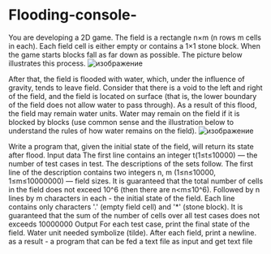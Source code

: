 # Flooding-console-

You are developing a 2D game. The field is a rectangle n×m (n rows
m cells in each).
Each field cell is either empty or contains a 1×1 stone block. When the game starts
blocks fall as far down as possible. The picture below illustrates this process.
![изображение](https://github.com/gekow293/Flooding-console-/assets/55548031/a549a534-c6e0-4eec-b336-6e8ee111686f)

After that, the field is flooded with water, which, under the influence of gravity, tends to leave
field. Consider that there is a void to the left and right of the field, and the field is located on
surface (that is, the lower boundary of the field does not allow water to pass through). As a result of this flood,
the field may remain water units. Water may remain on the field if it is blocked by blocks (use common sense and the illustration below to understand the rules of how
water remains on the field).
![изображение](https://github.com/gekow293/Flooding-console-/assets/55548031/4b623336-6665-4198-a749-bb8f347eea4d)

Write a program that, given the initial state of the field, will return its state after
flood.
Input data
The first line contains an integer t(1≤t≤10000) — the number of test cases in
test.
The descriptions of the sets follow.
The first line of the description contains two integers n, m (1≤n≤10000, 1≤m≤10000000) —
field sizes. It is guaranteed that the total number of cells in the field does not exceed 10^6 (then
there are n<m≤10^6).
Followed by n
lines by m
characters in each - the initial state of the field. Each line contains only characters '.'
(empty field cell) and '*' (stone block).
It is guaranteed that the sum of the number of cells over all test cases does not
exceeds 10000000
Output
For each test case, print the final state of the field. Water unit needed
symbolize (tilde).
After each field, print a newline.
as a result - a program that can be fed a text file as input and
get text file
